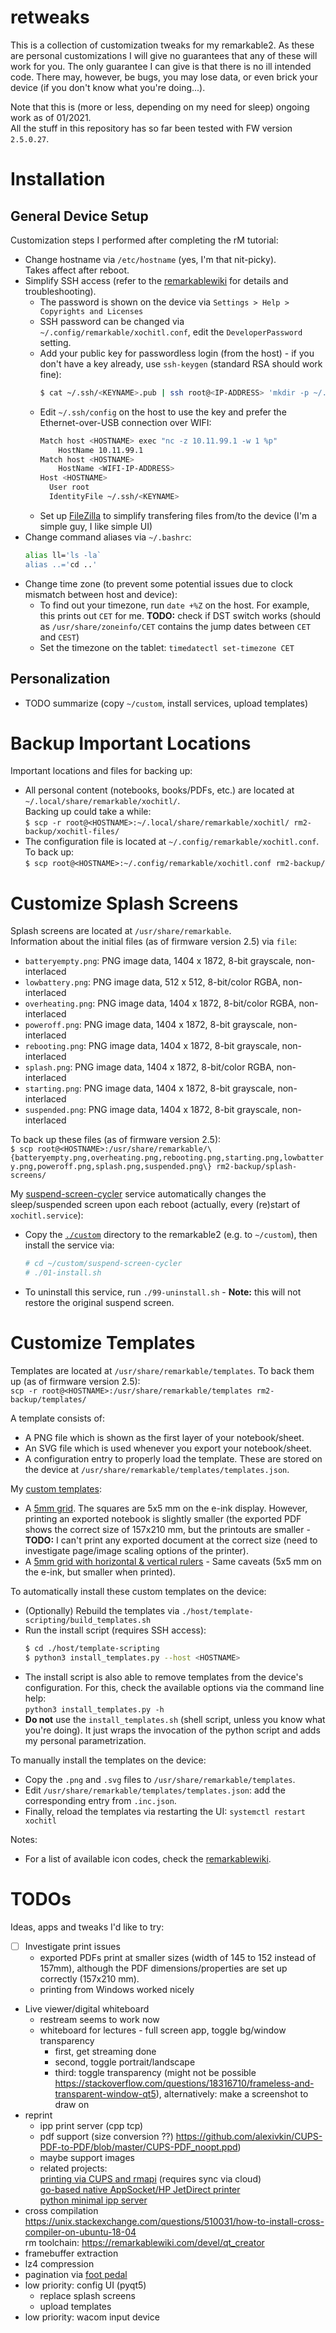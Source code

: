 # retweaks

This is a collection of customization tweaks for my remarkable2.
As these are personal customizations I will give no guarantees that any of these will work for you. The only guarantee I can give is that there is no ill intended code. There may, however, be bugs, you may lose data, or even brick your device (if you don't know what you're doing...).

Note that this is (more or less, depending on my need for sleep) ongoing work as of 01/2021.  
All the stuff in this repository has so far been tested with FW version `2.5.0.27`.


# Installation
## General Device Setup
Customization steps I performed after completing the rM tutorial:
* Change hostname via `/etc/hostname` (yes, I'm that nit-picky).  
  Takes affect after reboot.
* Simplify SSH access (refer to the [remarkablewiki](https://remarkablewiki.com/tech/ssh) for details and troubleshooting).
  * The password is shown on the device via `Settings > Help > Copyrights and Licenses`
  * SSH password can be changed via `~/.config/remarkable/xochitl.conf`, edit the `DeveloperPassword` setting.
  * Add your public key for passwordless login (from the host) - if you don't have a key already, use `ssh-keygen` (standard RSA should work fine):
    ```bash
    $ cat ~/.ssh/<KEYNAME>.pub | ssh root@<IP-ADDRESS> 'mkdir -p ~/.ssh && cat >> ~/.ssh/authorized_keys'
    ```
  * Edit `~/.ssh/config` on the host to use the key and prefer the Ethernet-over-USB connection over WIFI:
    ```bash
    Match host <HOSTNAME> exec "nc -z 10.11.99.1 -w 1 %p"
        HostName 10.11.99.1
    Match host <HOSTNAME>
        HostName <WIFI-IP-ADDRESS>
    Host <HOSTNAME>
      User root
      IdentityFile ~/.ssh/<KEYNAME>
    ```
  * Set up [FileZilla](https://filezilla-project.org/) to simplify transfering files from/to the device (I'm a simple guy, I like simple UI)
* Change command aliases via `~/.bashrc`:
  ```bash
  alias ll='ls -la`
  alias ..='cd ..'
  ```
* Change time zone (to prevent some potential issues due to clock mismatch between host and device):
  * To find out your timezone, run `date +%Z` on the host. For example, this prints out `CET` for me. **TODO:** check if DST switch works (should as `/usr/share/zoneinfo/CET` contains the jump dates between `CET` and `CEST`)
  * Set the timezone on the tablet: `timedatectl set-timezone CET`


## Personalization
* TODO summarize (copy `~/custom`, install services, upload templates)


# Backup Important Locations
Important locations and files for backing up:
* All personal content (notebooks, books/PDFs, etc.) are located at `~/.local/share/remarkable/xochitl/`.  
  Backing up could take a while:  
  `$ scp -r root@<HOSTNAME>:~/.local/share/remarkable/xochitl/ rm2-backup/xochitl-files/`
* The configuration file is located at `~/.config/remarkable/xochitl.conf`.  
  To back up:  
  `$ scp root@<HOSTNAME>:~/.config/remarkable/xochitl.conf rm2-backup/`


# Customize Splash Screens
Splash screens are located at `/usr/share/remarkable`.  
Information about the initial files (as of firmware version 2.5) via `file`:
* `batteryempty.png`: PNG image data, 1404 x 1872, 8-bit grayscale, non-interlaced
* `lowbattery.png`: PNG image data, 512 x 512, 8-bit/color RGBA, non-interlaced
* `overheating.png`: PNG image data, 1404 x 1872, 8-bit/color RGBA, non-interlaced
* `poweroff.png`: PNG image data, 1404 x 1872, 8-bit grayscale, non-interlaced
* `rebooting.png`: PNG image data, 1404 x 1872, 8-bit grayscale, non-interlaced
* `splash.png`: PNG image data, 1404 x 1872, 8-bit/color RGBA, non-interlaced
* `starting.png`: PNG image data, 1404 x 1872, 8-bit grayscale, non-interlaced
* `suspended.png`: PNG image data, 1404 x 1872, 8-bit grayscale, non-interlaced

To back up these files (as of firmware version 2.5):  
`$ scp root@<HOSTNAME>:/usr/share/remarkable/\{batteryempty.png,overheating.png,rebooting.png,starting.png,lowbattery.png,poweroff.png,splash.png,suspended.png\} rm2-backup/splash-screens/`

My [suspend-screen-cycler](./custom/suspend-screen-cycler) service automatically changes the sleep/suspended screen upon each reboot (actually, every (re)start of `xochitl.service`):
* Copy the [`./custom`](./custom) directory to the remarkable2 (e.g. to `~/custom`), then install the service via:
  ```bash
  # cd ~/custom/suspend-screen-cycler
  # ./01-install.sh
  ```
* To uninstall this service, run `./99-uninstall.sh` - **Note:** this will not restore the original suspend screen.


# Customize Templates
Templates are located at `/usr/share/remarkable/templates`. To back them up (as of firmware version 2.5):  
`scp -r root@<HOSTNAME>:/usr/share/remarkable/templates rm2-backup/templates/`

A template consists of:
* A PNG file which is shown as the first layer of your notebook/sheet.
* An SVG file which is used whenever you export your notebook/sheet.
* A configuration entry to properly load the template. These are stored on the device at `/usr/share/remarkable/templates/templates.json`.

My [custom templates](./host/template-scripting):
* A [5mm grid](./host/template-scripting/Grid5mm.png). The squares are 5x5 mm on the e-ink display. However, printing an exported notebook is slightly smaller (the exported PDF shows the correct size of 157x210 mm, but the printouts are smaller - **TODO:** I can't print any exported document at the correct size (need to investigate page/image scaling options of the printer).
* A [5mm grid with horizontal & vertical rulers](./host/template-scripting/GridRuler.png) - Same caveats (5x5 mm on the e-ink, but smaller when printed).

To automatically install these custom templates on the device:
* (Optionally) Rebuild the templates via `./host/template-scripting/build_templates.sh`
* Run the install script (requires SSH access):
  ```bash
  $ cd ./host/template-scripting
  $ python3 install_templates.py --host <HOSTNAME>
  ```
* The install script is also able to remove templates from the device's configuration. For this, check the available options via the command line help:  
  `python3 install_templates.py -h`
* **Do not** use the `install_templates.sh` (shell script, unless you know what you're doing). It just wraps the invocation of the python script and adds my personal parametrization.

To manually install the templates on the device:
* Copy the `.png` and `.svg` files to `/usr/share/remarkable/templates`.
* Edit `/usr/share/remarkable/templates/templates.json`: add the corresponding entry from `.inc.json`.
* Finally, reload the templates via restarting the UI: `systemctl restart xochitl`

Notes:
* For a list of available icon codes, check the [remarkablewiki](https://remarkablewiki.com/tips/templates).


# TODOs
Ideas, apps and tweaks I'd like to try:
* [ ] Investigate print issues
  * exported PDFs print at smaller sizes (width of 145 to 152 instead of 157mm), although the PDF dimensions/properties are set up correctly (157x210 mm).
  * printing from Windows worked nicely
* Live viewer/digital whiteboard
  * restream seems to work now
  * whiteboard for lectures - full screen app, toggle bg/window transparency
    * first, get streaming done
    * second, toggle portrait/landscape
    * third: toggle transparency (might not be possible https://stackoverflow.com/questions/18316710/frameless-and-transparent-window-qt5), alternatively: make a screenshot to draw on
* reprint
  * ipp print server (cpp tcp)
  * pdf support (size conversion ??)
  https://github.com/alexivkin/CUPS-PDF-to-PDF/blob/master/CUPS-PDF_noopt.ppd)
  * maybe support images
  * related projects:  
    [printing via CUPS and rmapi](https://ofosos.org/2018/10/22/printing-to-remarkable-cloud-from-cups/) (requires sync via cloud)  
    [go-based native AppSocket/HP JetDirect printer](https://github.com/Evidlo/remarkable_printer)  
    [python minimal ipp server](https://github.com/h2g2bob/ipp-server)
* cross compilation  
  https://unix.stackexchange.com/questions/510031/how-to-install-cross-compiler-on-ubuntu-18-04  
  rm toolchain: https://remarkablewiki.com/devel/qt_creator
* framebuffer extraction
* lz4 compression
* pagination via [foot pedal](https://www.reddit.com/r/RemarkableTablet/comments/kg9ira/made_a_foot_pedal_for_my_rm2/?utm_source=share&utm_medium=web2x&context=3)
* low priority: config UI (pyqt5)
  * replace splash screens
  * upload templates
* low priority: wacom input device
